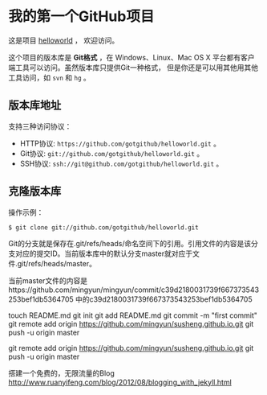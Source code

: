 # 我的第一个GitHub项目

这是项目 [helloworld](https://github.com/gotgithub/helloworld) ，
欢迎访问。

这个项目的版本库是 **Git格式** ，在 Windows、Linux、Mac OS X
平台都有客户端工具可以访问。虽然版本库只提供Git一种格式，
但是你还是可以用其他用其他工具访问，如 ``svn`` 和 ``hg`` 。

## 版本库地址

支持三种访问协议：

* HTTP协议: `https://github.com/gotgithub/helloworld.git` 。
* Git协议: `git://github.com/gotgithub/helloworld.git` 。
* SSH协议: `ssh://git@github.com/gotgithub/helloworld.git` 。

## 克隆版本库

操作示例：

    $ git clone git://github.com/gotgithub/helloworld.git


Git的分支就是保存在.git/refs/heads/命名空间下的引用。引用文件的内容是该分支对应的提交ID。当前版本库中的默认分支master就对应于文件.git/refs/heads/master。

当前master文件的内容是https://github.com/mingyun/mingyun/commit/c39d2180031739f667373543253bef1db5364705
中的c39d2180031739f667373543253bef1db5364705



touch README.md
git init
git add README.md
git commit -m "first commit"
git remote add origin https://github.com/mingyun/susheng.github.io.git
git push -u origin master

git remote add origin https://github.com/mingyun/susheng.github.io.git
git push -u origin master

搭建一个免费的，无限流量的Blog
http://www.ruanyifeng.com/blog/2012/08/blogging_with_jekyll.html